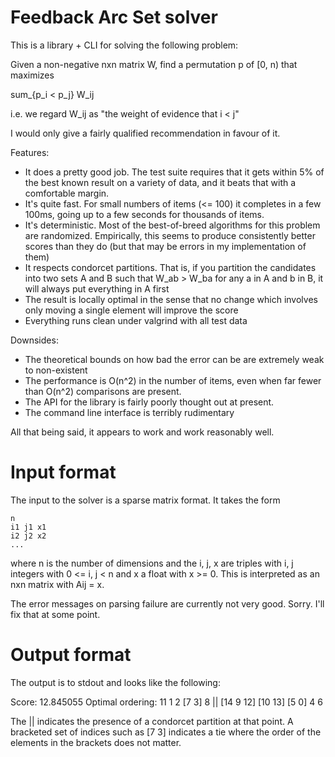 # Feedback Arc Set solver

This is a library + CLI for solving the following problem:

Given a non-negative nxn matrix W, find a permutation p of [0, n) that maximizes

  sum_{p_i < p_j} W_ij

i.e. we regard W_ij as "the weight of evidence that i < j"

I would only give a fairly qualified recommendation in favour of it. 

Features:

* It does a pretty good job. The test suite requires that it gets within 5% of the best known result on a variety of data, and it beats that with a comfortable margin.
* It's quite fast. For small numbers of items (<= 100) it completes in a few 100ms, going up to a few seconds for thousands of items.
* It's deterministic. Most of the best-of-breed algorithms for this problem are randomized. Empirically, this seems to produce consistently better scores than they do (but that may be errors in my implementation of them)
* It respects condorcet partitions. That is, if you partition the candidates into two sets A and B such that W_ab > W_ba for any a in A and b in B, it will always put everything in A first
* The result is locally optimal in the sense that no change which involves only moving a single element will improve the score
* Everything runs clean under valgrind with all test data
  
Downsides:

* The theoretical bounds on how bad the error can be are extremely weak to non-existent
* The performance is O(n^2) in the number of items, even when far fewer than O(n^2) comparisons are present. 
* The API for the library is fairly poorly thought out at present.
* The command line interface is terribly rudimentary

All that being said, it appears to work and work reasonably well.

# Input format

The input to the solver is a sparse matrix format. It takes the form

    n
    i1 j1 x1
    i2 j2 x2
    ...

where n is the number of dimensions and the i, j, x are triples with i, j integers with 0 <= i, j < n and x a float with x >= 0. This is interpreted as an nxn matrix with Aij = x. 

The error messages on parsing failure are currently not very good. Sorry. I'll fix that at some point.

# Output format
The output is to stdout and looks like the following:

Score: 12.845055
Optimal ordering: 11 1 2 [7 3] 8 || [14 9 12] [10 13] [5 0] 4 6

The || indicates the presence of a condorcet partition at that point. A bracketed set of indices such as [7 3] indicates a tie where the order of the elements in the brackets does not matter. 
